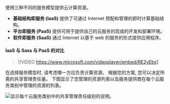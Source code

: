 使用三种不同的服务模型提供云计算资源。

- **基础结构即服务 (IaaS)** 提供了可通过 Internet 预配和管理的即时计算基础结构。
- **平台即服务 (PaaS)** 提供可用于提供自己的云服务的现成的开发和部署环境。
- **软件即服务 (SaaS)** 通过 Internet 以基于 web 的服务的形式提供应用程序。

#### <a name="iaas-versus-sass-versus-paas"></a>IaaS 与 Sass 与 PaaS 的对比

> [!VIDEO https://www.microsoft.com/videoplayer/embed/RE2yEbs]

在选择服务模型时, 请考虑哪一方应负责计算资源。 根据您的方案, 您可以决定所需的共享管理责任量。 下图显示了您管理的资源列表以及服务提供商在每个云服务类别中管理的资源的列表。

![显示每个云服务类别中的共享管理责任级别的说明。](../media/3-shared-responsibility.png)
